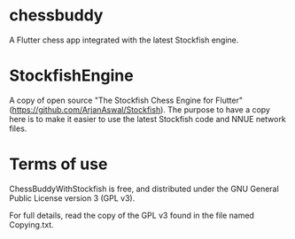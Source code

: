 # chessbuddy

A Flutter chess app integrated with the latest Stockfish engine.

# StockfishEngine

A copy of open source "The Stockfish Chess Engine for Flutter"(https://github.com/ArjanAswal/Stockfish).
The purpose to have a copy here is to make it easier to use the latest Stockfish code and NNUE network files.

# Terms of use
ChessBuddyWithStockfish is free, and distributed under the GNU General Public License version 3 (GPL v3).

For full details, read the copy of the GPL v3 found in the file named Copying.txt.
